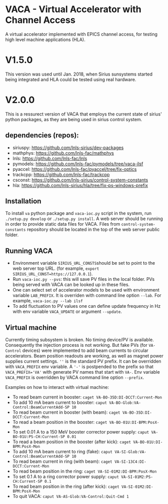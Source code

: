 # VACA - Virtual Accelerator with Channel Access

A virtual accelerator implemented with EPICS channel access, for testing high level machine applications (HLA).

# V1.5.0

This version was used until Jan. 2018, when Sirius sunsystems started being integrated and HLA could be tested using real hardware.

# V2.0.0

This is a ressurect version of VACA that employs the current state of sirius' python packages, as they are being used in sirius control system.

## dependencies (repos):

 - siriuspy: https://github.com/lnls-sirius/dev-packages
 - mathphys: https://github.com/lnls-fac/mathphys
 - lnls:     https://github.com/lnls-fac/lnls
 - pymodels: https://github.com/lnls-fac/pymodels/tree/vaca-ilsf
 - pyaccel:  https://github.com/lnls-fac/pyaccel/tree/fix-optics
 - trackcpp: https://github.com/lnls-fac/trackcpp
 - csconst:  https://github.com/lnls-sirius/control-system-constants
 - hla:      https://github.com/lnls-sirius/hla/tree/fix-ps-windows-prefix   

## Installation

To install `va` python package and `vaca-ioc.py` script in the system, run `./setup.py develop` or `./setup.py install`. A web server should be running in order to provide static data files for VACA. Files from `control-system-constants` repository should be located in the top of the web server public folder.

## Running VACA

- Environment variable `SIRIUS_URL_CONSTS`should be set to point to the web server top URL. (for example, `export SIRIUS_URL_CONST=https://127.0.0.1`).
- Run `vaca-ioc.py --pvs`: this will save PV files in the local folder. PVs being served with VACA can be looked up in these files.
- One can select set of accelerator models to be used with environment variable `LAB_PREFIX`. It is overriden with command line option `--lab`. For example,  `vaca-ioc.py --lab ilsf`
- To add fluctuation to PV values one can define update frequency in Hz with env variable `VACA_UPDATE` or argument `--update`.

## Virtual machine

Currently timing subsystem is broken. No timing device/PV is available. Consequently the injection process is not working. But fake PVs (for `VA-Control` devices) were implemented to add beam currents to circular accelerators. Beam position readouts are working, as well as magnet power supplies current settings.
`''` is the standard PV prefix. It can be overridden with `VACA_PREFIX` env variable. A `'-'` is postpended to the prefix so that `VACA_PREFIX='VA'` with generate PV names that start with `VA-`. Env variable `VACA_PREFIX` is overridden by VACA command line option `--prefix`.

Examples on how to interact with virtual machine:

- To read beam current in booster: `caget VA-BO-35D:DI-DCCT:Current-Mon`
- To add 10 mA beam current to booster: `caput VA-BO-Glob:VA-Control:BeamCurrentAdd-SP 10`
- To read beam current in booster (with beam): `caget VA-BO-35D:DI-DCCT:Current-Mon`
- To read a beam position in the booster: `caget VA-BO-01U:DI-BPM:PosX-Mon`
- To set 0.01 A to a 150 MeV booster corrector power supply: `caput VA-BO-01U:PS-CH:Current-SP 0.01`
- To read a beam position in the booster (after kick): `caget VA-BO-01U:DI-BPM:PosX-Mon`
- To add 10 mA beam current to ring (fake): `caput VA-SI-Glob:VA-Control:BeamCurrentAdd-SP 10`
- To read beam current in ring (with beam): `caget VA-SI-13C4:DI-DCCT:Current-Mon`
- To read beam position in the ring: `caget VA-SI-01M2:DI-BPM:PosX-Mon`
- To set 0.1 A to a ring corrector power supply: `caput VA-SI-01M2:PS-CH:Current-SP 0.1`
- To read beam position in the ring (after kick): `caget VA-SI-01M2:DI-BPM:PosX-Mon`
- To quit VACA: `caput VA-AS-Glob:VA-Control:Quit-Cmd 1`

